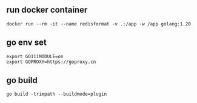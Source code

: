## run docker container
```shell
docker run --rm -it --name redisformat -v .:/app -w /app golang:1.20
```

## go env set
```shell
export GO111MODULE=on
export GOPROXY=https://goproxy.cn
```

## go build
```shell
go build -trimpath --buildmode=plugin
```